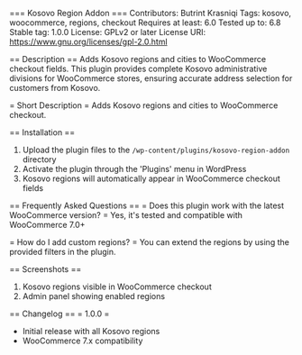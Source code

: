 === Kosovo Region Addon ===
Contributors: Butrint Krasniqi
Tags: kosovo, woocommerce, regions, checkout
Requires at least: 6.0
Tested up to: 6.8
Stable tag: 1.0.0
License: GPLv2 or later
License URI: https://www.gnu.org/licenses/gpl-2.0.html

== Description ==
Adds Kosovo regions and cities to WooCommerce checkout fields. This plugin provides complete Kosovo administrative divisions for WooCommerce stores, ensuring accurate address selection for customers from Kosovo.

= Short Description =
Adds Kosovo regions and cities to WooCommerce checkout.

== Installation ==
1. Upload the plugin files to the `/wp-content/plugins/kosovo-region-addon` directory
2. Activate the plugin through the 'Plugins' menu in WordPress
3. Kosovo regions will automatically appear in WooCommerce checkout fields

== Frequently Asked Questions ==
= Does this plugin work with the latest WooCommerce version? =
Yes, it's tested and compatible with WooCommerce 7.0+

= How do I add custom regions? =
You can extend the regions by using the provided filters in the plugin.

== Screenshots ==
1. Kosovo regions visible in WooCommerce checkout
2. Admin panel showing enabled regions

== Changelog ==
= 1.0.0 =
* Initial release with all Kosovo regions
* WooCommerce 7.x compatibility
